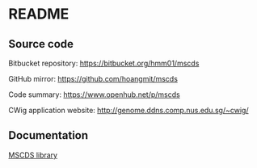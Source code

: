 # README #


## Source code ##

Bitbucket repository: https://bitbucket.org/hmm01/mscds

GitHub mirror: https://github.com/hoangmit/mscds

Code summary: https://www.openhub.net/p/mscds

CWig application website: http://genome.ddns.comp.nus.edu.sg/~cwig/

## Documentation

[MSCDS library](docs/_0_mscds.md)






